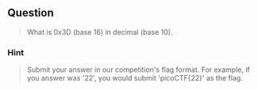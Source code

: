 ## Question
>What is 0x3D (base 16) in decimal (base 10).

### Hint
>Submit your answer in our competition's flag format. For example, if you answer was '22', you would submit 'picoCTF{22}' as the flag.
